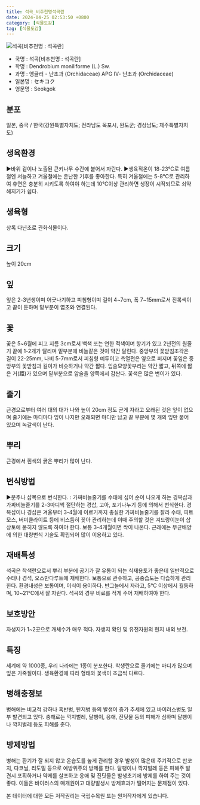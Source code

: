 ```yaml
---
title: 석곡_비추천명석곡란
date: 2024-04-25 02:53:50 +0800
category: [식물도감]
tag: [식물도감]
---
```




![석곡[비추천명 : 석곡란]](/fileUpload/plants/basic/Orchidaceae/Dendrobium/6266/1_th2.JPG)
- 국명 : 석곡[비추천명 : 석곡란]
- 학명 : Dendrobium moniliforme (L.) Sw.
- 과명 : 앵글러 - 난초과 (Orchidaceae) APG Ⅳ- 난초과 (Orchidaceae)
- 일본명 : セキコク
- 영문명 : Seokgok


## 분포
일본, 중국 / 한국(강원특별자치도; 전라남도 목포시, 완도군; 경상남도; 제주특별자치도) 
## 생육환경
▶바위 겉이나 노출된 큰키나무 수간에 붙어서 자란다. ▶생육적온이 18-23℃로 여름철엔 서늘하고 겨울철에는 온난한 기후를 좋아한다. 특히 겨울철에는 5-8℃로 관리하여 휴면은 충분히 시키도록 하여야 하는데 10℃이상 관리하면 생장이 시작되므로 쇠약해지기가 쉽다.
## 생육형
상록 다년초로 관화식물이다.
## 크기
높이 20cm
## 잎
잎은 2-3년생이며 어긋나기하고 피침형이며 길이 4~7cm, 폭 7~15mm로서 진록색이고 끝이 둔하며 밑부분이 엽초와 연결된다.
## 꽃
꽃은 5~6월에 피고 지름 3cm로서 백색 또는 연한 적색이며 향기가 있고 2년전의 원줄기 끝에 1-2개가 달리며 밑부분에 비늘같은 것이 약간 달린다. 중앙부의 꽃받침조각은 길이 22-25mm, 나비 5-7mm로서 피침형 예두이고 측열편은 옆으로 퍼지며 꽃잎은 중앙부의 꽃받침과 길이가 비슷하거나 약간 짧다. 입술모양꽃부리는 약간 짧고, 뒤쪽에 짧은 거(距)가 있으며 밑부분으로 암술을 양쪽에서 감싼다. 꽃색은 많은 변이가 있다.
## 줄기
근경으로부터 여러 대의 대가 나와 높이 20cm 정도 곧게 자라고 오래된 것은 잎이 없으며 줄기에는 마디마다 잎이 나지만 오래되면 마디만 남고 끝 부분에 몇 개의 잎만 붙어 있으며 녹갈색이 난다.
## 뿌리
근경에서 흰색의 굵은 뿌리가 많이 난다.
## 번식방법
▶분주나 삽목으로 번식한다. : 가짜비늘줄기를 수태에 심어 순이 나오게 하는 경복삽과 가짜비늘줄기를 2-3마디씩 절단하는 경삽, 고아, 포기나누기 등에 의해서 번식한다. 경복삽이나 경삽은 겨울부터 3-4월에 이르기까지 충실한 가짜비늘줄기를 잘라 수태, 피트모스, 버미큘라이트 등에 비스듬히 꽂아 관리하는데 이때 주의할 것은 겨드랑이눈이 삽상토에 묻히지 않도록 하여야 한다. 보통 3-4개월이면 싹이 나온다. 근래에는 무균배양에 의한 대량번식 기술도 확립되어 많이 이용하고 있다.
## 재배특성
석곡은 착색란으로서 뿌리 부분에 공기가 잘 유통이 되는 식재용토가 좋은데 일반적으로 수태나 경석, 오스만다루트에 재배한다. 보통으로 관수하고, 공중습도는 다습하게 관리한다. 환경내성은 보통이며, 이식이 용이하다. 반그늘에서 자라고, 5℃ 이상에서 월동하며, 10~21℃에서 잘 자란다. 석곡의 경우 비료를 적게 주어 재배하여야 한다.
## 보호방안
자생지가 1~2곳으로 개체수가 매우 적다. 자생지 확인 및 유전자원의 현지 내외 보전.
## 특징
세계에 약 1000종, 우리 나라에는 1종이 분포한다. 착생란으로 줄기에는 마디가 많으며 잎은 가죽질이다. 생육환경에 따라 형태와 꽃색이 조금씩 다르다.
## 병해충정보
병해에는 비교적 강하나 흑반벙, 탄저병 등의 발생이 증가 추세에 있고 바이러스병도 일부 발견되고 있다. 충해로는 깍지벌레, 달팽이, 응애, 진딧물 등의 피해가 심하며 달팽이나 깍지벌레 등도 피해를 준다.
## 방제방법
병해는 환기가 잘 되지 않고 온습도를 높게 관리할 경우 발생이 많은데 주기적으로 만코지, 다코닐, 리도밀 등으로 예방위주의 방제를 한다. 달팽이나 깍지벌레 등은 피해주 발견시 포획하거나 약제를 살포하고 응애 및 진딧물은 발생초기에 방제를 하여 주는 것이 좋다. 이들은 바이러스의 매개원이고 대량발생시 방제효과가 떨어지는 문제점이 있다.






본 데이터에 대한 모든 저작권리는 국립수목원 또는 원저작자에게 있습니다.
